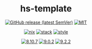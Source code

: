 <div align="center">

# hs-template

[![GitHub release (latest SemVer)](https://img.shields.io/github/v/release/tbidne/hs-template?include_prereleases&sort=semver)](https://github.com/tbidne/hs-template/releases/)
[![MIT](https://img.shields.io/github/license/tbidne/hs-template?color=blue)](https://opensource.org/licenses/MIT)

[![nix](https://img.shields.io/github/workflow/status/tbidne/hs-template/nix/main?label=nix%209.2.2&&logo=nixos&logoColor=85c5e7&labelColor=2f353c)](https://github.com/tbidne/hs-template/actions/workflows/nix_ci.yaml)
[![stack](https://img.shields.io/github/workflow/status/tbidne/hs-template/stack/main?label=stack%2019.4&logoColor=white&labelColor=2f353c)](https://github.com/tbidne/hs-template/actions/workflows/stack_ci.yaml)
[![style](https://img.shields.io/github/workflow/status/tbidne/hs-template/style/main?label=style&logoColor=white&labelColor=2f353c)](https://github.com/tbidne/hs-template/actions/workflows/style_ci.yaml)

[![8.10.7](https://img.shields.io/github/workflow/status/tbidne/hs-template/8.10.7/main?label=8.10.7&logo=haskell&logoColor=904d8c&labelColor=2f353c)](https://github.com/tbidne/hs-template/actions/workflows/cabal_ci.yaml)
[![9.0.2](https://img.shields.io/github/workflow/status/tbidne/hs-template/9.0.2/main?label=9.0.2&logo=haskell&logoColor=904d8c&labelColor=2f353c)](https://github.com/tbidne/hs-template/actions/workflows/ghc_9-0-2.yaml)
[![9.2.2](https://img.shields.io/github/workflow/status/tbidne/hs-template/9.2.2/main?label=9.2.2&logo=haskell&logoColor=904d8c&labelColor=2f353c)](https://github.com/tbidne/hs-template/actions/workflows/ghc_9-2-2.yaml)

</div>